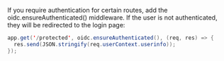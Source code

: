If you require authentication for certain routes, add the oidc.ensureAuthenticated() middleware. If the user is not authenticated, they will be redirected to the login page:

```java
app.get('/protected', oidc.ensureAuthenticated(), (req, res) => {
  res.send(JSON.stringify(req.userContext.userinfo));
});
```
